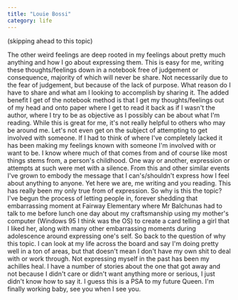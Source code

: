 ```yaml
---
title: "Louie Bossi"
category: life
---
```


(skipping ahead to this topic)

The other weird feelings are deep rooted in my feelings about pretty much anything and how I go about expressing them. This is easy for me, writing these thoughts/feelings down in a notebook free of judgement or consequence, majority of which will never be share. Not necessarily due to the fear of judgement, but because of the lack of purpose. What reason do I have to share and what am I looking to accomplish by sharing it. The added benefit I get of the notebook method is that I get my thoughts/feelings out of my head and onto paper where I get to read it back as if I wasn't the author, where I try to be as objective as I possibly can be about what I'm reading. While this is great for me, it's not really helpful to others who may be around me. Let's not even get on the subject of attempting to get involved with someone. If I had to think of where I've completely lacked it has been making my feelings known with someone I'm involved with or want to be. I know where much of that comes from and of course like most things stems from, a person's childhood. One way or another, expression or attempts at such were met with a silence. From this and other similar events I've grown to embody the message that I can's/shouldn't express how I feel about anything to anyone. Yet here we are, me writing and you reading. This has really been my only true from of expression. So why is this the topic? I've begun the process of letting people in, forever shedding that embarrassing moment at Fairway Elementary where Mr Balchunas had to talk to me before lunch one day about my craftsmanship using my mother's computer (Windows 95 I think was the OS) to create a card telling a girl that I liked her, along with many other embarrassing moments during adolescence around expressing one's self. So back to the question of why this topic. I can look at my life across the board and say I'm doing pretty well in a ton of areas, but that doesn't mean I don't have my own shit to deal with or work through. Not expressing myself in the past has been my achilles heal. I have a number of stories about the one that got away and not because I didn't care or didn't want anything more or serious, I just didn't know how to say it. I guess this is a PSA to my future Queen. I'm finally working baby, see you when I see you.
